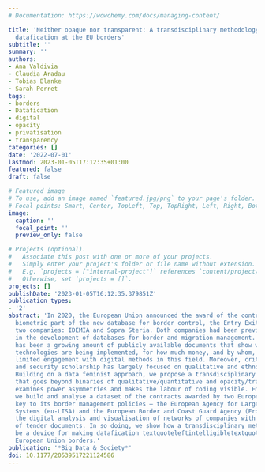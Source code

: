 ```yaml
---
# Documentation: https://wowchemy.com/docs/managing-content/

title: 'Neither opaque nor transparent: A transdisciplinary methodology to investigate
  datafication at the EU borders'
subtitle: ''
summary: ''
authors:
- Ana Valdivia
- Claudia Aradau
- Tobias Blanke
- Sarah Perret
tags:
- borders
- Datafication
- digital
- opacity
- privatisation
- transparency
categories: []
date: '2022-07-01'
lastmod: 2023-01-05T17:12:35+01:00
featured: false
draft: false

# Featured image
# To use, add an image named `featured.jpg/png` to your page's folder.
# Focal points: Smart, Center, TopLeft, Top, TopRight, Left, Right, BottomLeft, Bottom, BottomRight.
image:
  caption: ''
  focal_point: ''
  preview_only: false

# Projects (optional).
#   Associate this post with one or more of your projects.
#   Simply enter your project's folder or file name without extension.
#   E.g. `projects = ["internal-project"]` references `content/project/deep-learning/index.md`.
#   Otherwise, set `projects = []`.
projects: []
publishDate: '2023-01-05T16:12:35.379851Z'
publication_types:
- '2'
abstract: 'In 2020, the European Union announced the award of the contract for the
  biometric part of the new database for border control, the Entry Exit System, to
  two companies: IDEMIA and Sopra Steria. Both companies had been previously involved
  in the development of databases for border and migration management. While there
  has been a growing amount of publicly available documents that show what kind of
  technologies are being implemented, for how much money, and by whom, there has been
  limited engagement with digital methods in this field. Moreover, critical border
  and security scholarship has largely focused on qualitative and ethnographic methods.
  Building on a data feminist approach, we propose a transdisciplinary methodology
  that goes beyond binaries of qualitative/quantitative and opacity/transparency,
  examines power asymmetries and makes the labour of coding visible. Empirically,
  we build and analyse a dataset of the contracts awarded by two European Union agencies
  key to its border management policies – the European Agency for Large-Scale Information
  Systems (eu-LISA) and the European Border and Coast Guard Agency (Frontex). We supplement
  the digital analysis and visualisation of networks of companies with close reading
  of tender documents. In so doing, we show how a transdisciplinary methodology can
  be a device for making datafication textquoteleftintelligibletextquoteright at the
  European Union borders.'
publication: '*Big Data & Society*'
doi: 10.1177/20539517221124586
---
```

